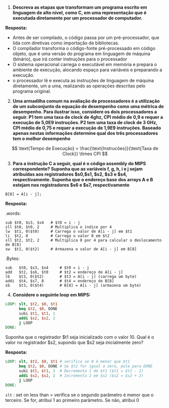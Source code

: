 1. **Descreva as etapas que transformam um programa escrito em linguagem de alto nível, como C, em uma representação que é executada diretamente por um processador de computador.**

**Resposta:**

- Antes de ser compilado, o código passa por um pré-processador, que lida com diretivas como importação de bibliotecas. 
- O compilador transforma o código-fonte pré-processado em código objeto, que é uma versão do programa em linguagem de máquina (binário), que irá conter instruções para o processador
- O sistema operacional carrega o executável em memória e prepara o ambiente de execução, alocando espaço para variáveis e preparando a execução.
- o processador lê e executa  as instruções de linguagem de máquina diretamente, um a uma, realizando as operações descritas pelo programa original.

2. **Uma armadilha comum na avaliação de processadores é a utilização de um subconjunto da equação de desempenho como uma métrica de desempenho. Para ilustrar isso, considere os dois processadores a seguir. P1 tem uma taxa de clock de 4ghz, CPI médio de 0,9 e requer a execução de 5,0E9 instruções. P2 tem uma taxa de clock de 3 GHz, CPI médio de 0,75 e requer a execução de 1,9E9 instruções. Baseado apenas nestas informações determine qual dos três processadores tem o melhor desempenho**

$$
\text{Tempo de Execução} = \frac{\text{Instrucões}}{\text{Taxa de Clock}} \times CPI
$$

3. **Para a instrução C a seguir, qual é o código assembly do MIPS correspondente? Suponha que as variáveis f, g, h, i e j sejam atribuídas aos registradores \$s0,\$s1, \$s2, \$s3 e \$s4, respectivamente.  Suponha que o endereço base dos arrays A e B estejam nos registradores $s6 e $s7, respectivamente**

```
B[8] = A[i - j];
```

**Resposta:**

.words:

```
sub $t0, $s3, $s4   # $t0 = i - j
sll $t0, $t0, 2     # Multiplica o índice por 4
lw  $t1, 0($t0)     # Carrega o valor de A[i - j] em $t1
li  $t2, 8          # Carrega o valor 8 em $t2
sll $t2, $t2, 2     # Multiplica 8 por 4 para calcular o deslocamento de B[8]
sw  $t1, 0($t2)     # Armazena o valor de A[i - j] em B[8]
```

.Bytes:

```
sub   $t0, $s3, $s4     # $t0 = i - j
add   $t2, $s6, $t0     # $t2 = endereço de A[i - j]
lb    $t3, 0($t2)       # $t3 = A[i - j] (carrega um byte)
addi  $t4, $s7, 8       # $t4 = endereço de B[8]
sb    $t3, 0($t4)       # B[8] = A[i - j] (armazena um byte)
```

4. **Considere o seguinte loop em MIPS:**

```mips
LOOP: slt, $t2, $0, $t1
	  beq $t2, $0, DONE
	  subi $t1, $t1, 1
	  addi $s2, $s2, 2
	  j LOOP
DONE:
```

Suponha que o registrador $t1 seja inicializado com o valor 10. Qual é o valor no registrador $s2, supondo que $s2 seja inicialmente zero?

**Resposta:**

```mips
LOOP: slt, $t2, $0, $t1 # verifica se 0 é menor que $t1
	  beq $t2, $0, DONE # Se $t2 for igual a zero, pule para DONE 
	  subi $t1, $t1, 1  # Decrementa 1 de $t1 ($t1 = $t1 - 1)
	  addi $s2, $s2, 2  # Incrementa 2 em $s2 ($s2 = $s2 + 2)
	  j LOOP
DONE:
```

`slt` : set on less than = verifica se o segundo parâmetro é menor que o terceiro. Se for, atribui 1 ao primeiro parâmetro. Se não, atribui 0
